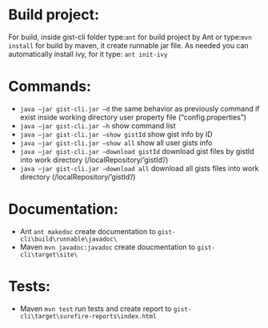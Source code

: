 Build project:
=========
For build, inside gist-cli folder type:`ant` for build project by Ant or type:`mvn install` for build by maven, it create runnable jar file. As needed you can automatically install ivy, for it type: `ant init-ivy`

Сommands:
=========
* `java –jar gist-cli.jar –d` the same behavior as previously command if exist inside working directory user property file (“config.properties”)
* `java –jar gist-cli.jar –h` show command list
* `java –jar gist-cli.jar –show gistId` show gist info by ID
* `java –jar gist-cli.jar –show all` show all user gists info
* `java –jar gist-cli.jar –download gistId` download gist files by gistId into work directory (/localRepository/’gistId’/)
* `java –jar gist-cli.jar –download all` download all gists files into work directory  (/localRepository/’gistId’/)


Documentation:
=========
* Ant `ant makedoc` create documentation to `gist-cli\build\runnable\javadoc\`
* Maven  `mvn javadoc:javadoc` create doucmentation to `gist-cli\target\site\`



Tests:
=========
* Maven  `mvn test` run tests and create report to `gist-cli\target\surefire-reports\index.html`
